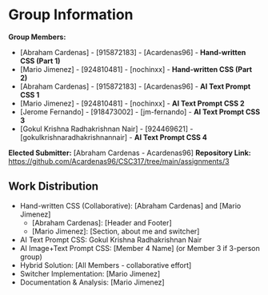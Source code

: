 # Group Information

**Group Members:**
- [Abraham Cardenas] - [915872183] - [Acardenas96] - **Hand-written CSS (Part 1)**
- [Mario Jimenez] - [924810481] - [nochinxx] - **Hand-written CSS (Part 2)**
- [Abraham Cardenas] - [915872183] - [Acardenas96] - **AI Text Prompt CSS 1**
- [Mario Jimenez] - [924810481] - [nochinxx] - **AI Text Prompt CSS 2**
- [Jerome Fernando] - [918473002] - [jm-fernando] - **AI Text Prompt CSS 3**
- [Gokul Krishna Radhakrishnan Nair] - [924469621] - [gokulkrishnaradhakrishnannair] - **AI Text Prompt CSS 4**

**Elected Submitter:** [Abraham Cardenas - Acardenas96]
**Repository Link:** https://github.com/Acardenas96/CSC317/tree/main/assignments/3

## Work Distribution
- Hand-written CSS (Collaborative): [Abraham Cardenas] and [Mario Jimenez]
  - [Abraham Cardenas]: [Header and Footer]
  - [Mario Jimenez]: [Section, about me and switcher]
- AI Text Prompt CSS: Gokul Krishna Radhakrishnan Nair
- AI Image+Text Prompt CSS: [Member 4 Name] (or Member 3 if 3-person group)
- Hybrid Solution: [All Members - collaborative effort]
- Switcher Implementation: [Mario Jimenez]
- Documentation & Analysis: [Mario Jimenez]